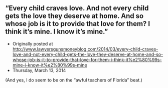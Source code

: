 ## “Every child craves love. And not every child gets the love they deserve at home. And so whose job is it to provide that love for them? I think it’s mine. I know it’s mine.”

 * Originally posted at http://www.lawyersgunsmoneyblog.com/2014/03/every-child-craves-love-and-not-every-child-gets-the-love-they-deserve-at-home-and-so-whose-job-is-it-to-provide-that-love-for-them-i-think-it%e2%80%99s-mine-i-know-it%e2%80%99s-mine
 * Thursday, March 13, 2014

(And yes, I do seem to be on the “awful teachers of Florida” beat.)